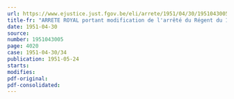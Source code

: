 ```yaml
---
url: https://www.ejustice.just.fgov.be/eli/arrete/1951/04/30/1951043005/justel
title-fr: "ARRETE ROYAL portant modification de l'arrêté du Régent du 12 août 1948 déterminant les conditions mises à l'octroi de primes à fonds perdus à la construction, par l'initiative privée, d'habitations à bon marché et de petites propriétés terriennes"
date: 1951-04-30
source:
number: 1951043005
page: 4020
case: 1951-04-30/34
publication: 1951-05-24
starts:
modifies:
pdf-original:
pdf-consolidated:
---
```



